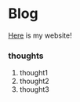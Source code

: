 # Blog
[Here](https://www.youtube.com/) is my website!

### thoughts
1. thought1
2. thought2
3. thought3